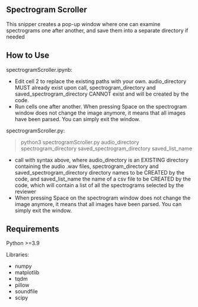 ## Spectrogram Scroller ##

This snipper creates a pop-up window where one can examine spectrograms one after another, and save them into a separate directory if needed

## How to Use ##

spectrogramScroller.ipynb: 
- Edit cell 2 to replace the existing paths with your own. audio_directory MUST already exist upon call, spectrogram_directory and saved_spectrogram_directory CANNOT exist and will be created by the code.
- Run cells one after another. When pressing Space on the spectrogram window does not change the image anymore, it means that all images have been parsed. You can simply exit the window.

spectrogramScroller.py:
> python3 spectrogramScroller.py audio_directory spectrogram_directory saved_spectrogram_directory saved_list_name
- call with syntax above, where audio_directory is an EXISTING directory containing the audio .wav files, spectrogram_directory and saved_spectrogram_directory directory names to be CREATED by the code, and saved_list_name the name of a csv file to be CREATED by the code, which will contain a list of all the spectrograms selected by the reviewer
- When pressing Space on the spectrogram window does not change the image anymore, it means that all images have been parsed. You can simply exit the window.

## Requirements ##

Python >=3.9

Libraries:
- numpy
- matplotlib
- tqdm
- pillow
- soundfile
- scipy
